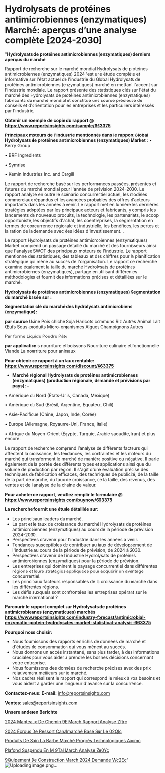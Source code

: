 # Hydrolysats de protéines antimicrobiennes (enzymatiques) Marché: aperçus d’une analyse complète [2024-2030]

"<strong>Hydrolysats de protéines antimicrobiennes (enzymatiques) derniers aperçus du marché</strong>

Rapport de recherche sur le marché mondial Hydrolysats de protéines antimicrobiennes (enzymatiques) 2024 'est une étude complète et informative sur l'état actuel de l'industrie du Global Hydrolysats de protéines antimicrobiennes (enzymatiques) marché en mettant l'accent sur l'industrie mondiale. Le rapport présente des statistiques clés sur l'état du marché des Hydrolysats de protéines antimicrobiennes (enzymatiques) fabricants du marché mondial et constitue une source précieuse de conseils et d'orientation pour les entreprises et les particuliers intéressés par l'industrie.

<strong>Obtenir un exemple de copie du rapport @ <a href=https://www.reportsinsights.com/sample/663375>https://www.reportsinsights.com/sample/663375</a></strong>

<strong>Principaux moteurs de l'industrie mentionnés dans le rapport Global Hydrolysats de protéines antimicrobiennes (enzymatiques) Market</strong> :
• Kerry Group

• BRF Ingredients

• Symrise

• Kemin Industries Inc. and Cargill

Le rapport de recherche basé sur les performances passées, présentes et futures du marché mondial pour l'année de prévision 2024-2030. Le rapport analyse en outre le scénario concurrentiel actuel, les modèles commerciaux répandus et les avancées probables des offres d'acteurs importants dans les années à venir. Le rapport met en lumière les dernières stratégies adoptées par les principaux acteurs et fabricants, y compris les lancements de nouveaux produits, la technologie, les partenariats, le scoop opportuniste, les objectifs d'achat, les coentreprises, la segmentation en termes de concurrence régionale et industrielle, les bénéfices, les pertes et la ration de la demande avec des idées d'investissement. .

Le rapport Hydrolysats de protéines antimicrobiennes (enzymatiques) Market comprend un paysage détaillé du marché et des fournisseurs ainsi que l'analyse SWOT des principaux moteurs de l'industrie. Le rapport mentionne des statistiques, des tableaux et des chiffres pour la planification stratégique qui mène au succès de l'organisation. Le rapport de recherche examine également la taille du marché Hydrolysats de protéines antimicrobiennes (enzymatiques), partage en utilisant différentes méthodologies et fournit des informations précises et détaillées sur le marché.

<strong>Hydrolysats de protéines antimicrobiennes (enzymatiques) Segmentation du marché basée sur :</strong>

<strong> Segmentation clé du marché des hydrolysats antimicrobiens (enzymatique): </strong>

<strong> par source </strong>
Usine
Pois chiche
Soja
Haricots communs
Riz
Autres
Animal
Lait
Œufs
Sous-produits
Micro-organismes
Algues
Champignons
Autres

Par forme
Liquide
Poudre
Pâte

<strong> par application </strong> s
nourriture et boissons
Nourriture culinaire et fonctionnelle
Viande
La nourriture pour animaux

<strong>Pour obtenir ce rapport à un taux rentable: <a href=https://www.reportsinsights.com/discount/663375>https://www.reportsinsights.com/discount/663375</a></strong>
<ul>
  <li><strong>Marché régional Hydrolysats de protéines antimicrobiennes (enzymatiques) (production régionale, demande et prévisions par pays): -</strong></li>
</ul>
• Amérique du Nord (États-Unis, Canada, Mexique)

• Amérique du Sud (Brésil, Argentine, Equateur, Chili)

• Asie-Pacifique (Chine, Japon, Inde, Corée)

• Europe (Allemagne, Royaume-Uni, France, Italie)

• Afrique du Moyen-Orient (Égypte, Turquie, Arabie saoudite, Iran) et plus encore.

Le rapport de recherche comprend l’analyse de différents facteurs qui affectent la croissance, les tendances, les contraintes et les moteurs du marché qui transforment le marché de manière positive ou négative. Il parle également de la portée des différents types et applications ainsi que du volume de production par région. Il s'agit d'une évaluation précise des techniques de fabrication efficaces, des techniques de publicité, de la taille de la part de marché, du taux de croissance, de la taille, des revenus, des ventes et de l'analyse de la chaîne de valeur.

<strong>Pour acheter ce rapport, veuillez remplir le formulaire @   <a href=https://www.reportsinsights.com/buynow/663375>https://www.reportsinsights.com/buynow/663375</a></strong>

<strong>La recherche fournit une étude détaillée sur:</strong>
<ul>
  <li>Les principaux leaders du marché.</li>
  <li>La part et le taux de croissance du marché Hydrolysats de protéines antimicrobiennes (enzymatiques) au cours de la période de prévision 2024-2030.</li>
  <li>Perspectives d'avenir pour l'industrie dans les années à venir.</li>
  <li>Tendances susceptibles de contribuer au taux de développement de l'industrie au cours de la période de prévision, de 2024 à 2030.</li>
  <li>Perspectives d'avenir de l'industrie Hydrolysats de protéines antimicrobiennes (enzymatiques) pour la période de prévision.</li>
  <li>Les entreprises qui dominent le paysage concurrentiel dans différentes régions et leurs stratégies appliquées pour acquérir un avantage concurrentiel.</li>
  <li>Les principaux facteurs responsables de la croissance du marché dans les différentes régions.</li>
  <li>Les défis auxquels sont confrontées les entreprises opérant sur le marché international ?</li>
</ul>

<strong>Parcourir le rapport complet sur Hydrolysats de protéines antimicrobiennes (enzymatiques) marchés <a href=https://www.reportsinsights.com/industry-forecast/antimicrobial-enzymatic-protein-hydrolysates-market-statistical-analysis-663375>https://www.reportsinsights.com/industry-forecast/antimicrobial-enzymatic-protein-hydrolysates-market-statistical-analysis-663375</a></strong>

<strong>Pourquoi nous choisir:</strong>
<ul>
  <li>Nous fournissons des rapports enrichis de données de marché et d'études de consommation qui vous mènent au succès.</li>
  <li>Nous donnons un accès instantané, sans plus tarder, à des informations cruciales pour vous aider à prendre les bonnes décisions concernant votre entreprise.</li>
  <li>Nous fournissons des données de recherche précises avec des prix relativement meilleurs sur le marché.</li>
  <li>Nos cadres réalisent le rapport qui correspond le mieux à vos besoins et vous aident à garder une longueur d'avance sur la concurrence.</li>
</ul>
<strong>Contactez-nous:
</strong><strong>E-mail:</strong> <a href=mailto:info@reportsinsights.com>info@reportsinsights.com</a>

<strong>Ventes</strong>: <a href=mailto:sales@reportsinsights.com>sales@reportsinsights.com</a>

<strong>Unsere anderen Berichte</strong>

<a href=https://www.linkedin.com/pulse/2024-manteaux-de-chemin%C3%A9e-march%C3%A9-rapport-analyse-zftrc/>2024 Manteaux De Chemin 9E March Rapport Analyse Zftrc</a>

<a href=https://www.linkedin.com/pulse/2024-écrous-de-ressort-canalmarché-basé-sur-le-02qlc/>2024 Écrous De Ressort Canalmarché Basé Sur Le 02Qlc</a>

<a href=https://www.linkedin.com/pulse/produits-de-soin-la-barbe-marché-progrès-technologiques-axcmc/>Produits De Soin La Barbe Marché Progrès Technologiques Axcmc</a>

<a href=https://www.linkedin.com/pulse/plafond-suspendu-en-m%C3%A9tal-march%C3%A9-analyse-ze0yc/>Plafond Suspendu En M 9Tal March Analyse Ze0Yc</a>

<a href=https://www.linkedin.com/pulse/%C3%A9quipement-de-construction-march%C3%A9-2024-demande-wc2ec/> 9Quipement De Construction March 2024 Demande Wc2Ec</a>"
![Uploading image.png…]()
